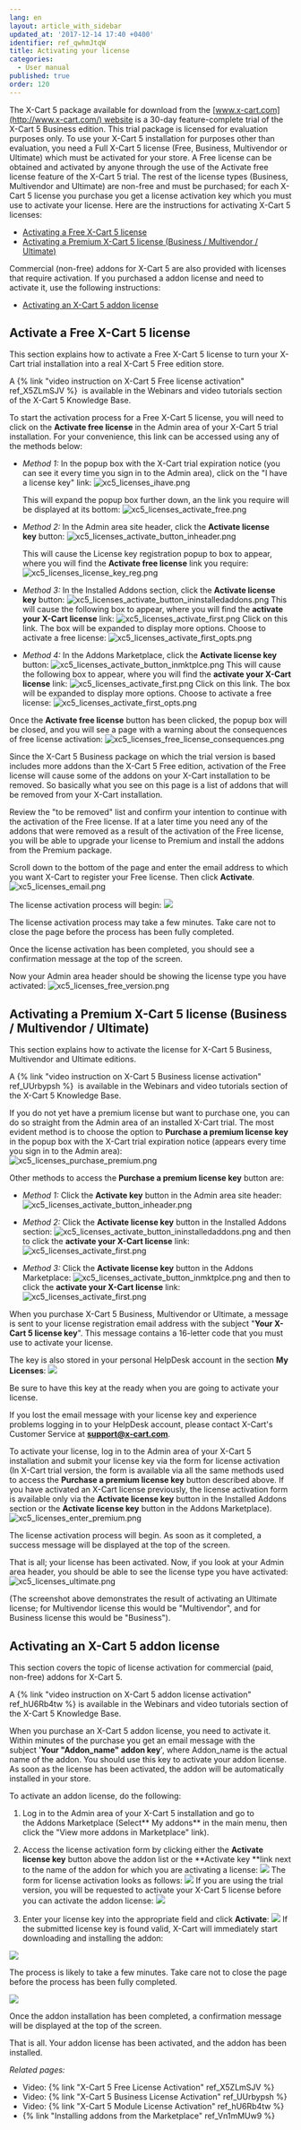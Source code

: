 ```yaml
---
lang: en
layout: article_with_sidebar
updated_at: '2017-12-14 17:40 +0400'
identifier: ref_qwhmJtqW
title: Activating your license
categories:
  - User manual
published: true
order: 120
---
```


The X-Cart 5 package available for download from the [www.x-cart.com](http://www.x-cart.com/) website is a 30-day feature-complete trial of the X-Cart 5 Business edition. This trial package is licensed for evaluation purposes only. To use your X-Cart 5 installation for purposes other than evaluation, you need a Full X-Cart 5 license (Free, Business, Multivendor or Ultimate) which must be activated for your store. A Free license can be obtained and activated by anyone through the use of the Activate free license feature of the X-Cart 5 trial. The rest of the license types (Business, Multivendor and Ultimate) are non-free and must be purchased; for each X-Cart 5 license you purchase you get a license activation key which you must use to activate your license. Here are the instructions for activating X-Cart 5 licenses:

*   [Activating a Free X-Cart 5 license](#activate-a-free-x-cart-5-license)
*   [Activating a Premium X-Cart 5 license (Business / Multivendor / Ultimate)](#activating-a-premium-x-cart-5license-business--multivendor--ultimate)

Commercial (non-free) addons for X-Cart 5 are also provided with licenses that require activation. If you purchased a addon license and need to activate it, use the following instructions:

*   [Activating an X-Cart 5 addon license](#activating-an-x-cart-5-addon-license)

## Activate a Free X-Cart 5 license

This section explains how to activate a Free X-Cart 5 license to turn your X-Cart trial installation into a real X-Cart 5 Free edition store.

A {% link "video instruction on X-Cart 5 Free license activation" ref_X5ZLmSJV %}  is available in the Webinars and video tutorials section of the X-Cart 5 Knowledge Base.

To start the activation process for a Free X-Cart 5 license, you will need to click on the **Activate free license** in the Admin area of your X-Cart 5 trial installation. For your convenience, this link can be accessed using any of the methods below:  

   *   _Method 1:_
       In the popup box with the X-Cart trial expiration notice (you can see it every time you sign in to the Admin area), click on the "I have a license key" link:
       ![xc5_licenses_ihave.png]({{site.baseurl}}/attachments/ref_qwhmJtqW/xc5_licenses_ihave.png)

       This will expand the popup box further down, an the link you require will be displayed at its bottom:
       ![xc5_licenses_activate_free.png]({{site.baseurl}}/attachments/ref_qwhmJtqW/xc5_licenses_activate_free.png)

   *   _Method 2:_ In the Admin area site header, click the **Activate license key** button:
       ![xc5_licenses_activate_button_inheader.png]({{site.baseurl}}/attachments/ref_qwhmJtqW/xc5_licenses_activate_button_inheader.png)

       This will cause the License key registration popup to box to appear, where you will find the **Activate free license** link you require:
       ![xc5_licenses_license_key_reg.png]({{site.baseurl}}/attachments/ref_qwhmJtqW/xc5_licenses_license_key_reg.png)

   *    _Method 3:_ In the Installed Addons section, click the **Activate license key** button:
        ![xc5_licenses_activate_button_ininstalledaddons.png]({{site.baseurl}}/attachments/ref_qwhmJtqW/xc5_licenses_activate_button_ininstalledaddons.png)
        This will cause the following box to appear, where you will find the **activate your X-Cart license** link:
        ![xc5_licenses_activate_first.png]({{site.baseurl}}/attachments/ref_qwhmJtqW/xc5_licenses_activate_first.png)
        Click on this link. The box will be expanded to display more options. Choose to activate a free license:
        ![xc5_licenses_activate_first_opts.png]({{site.baseurl}}/attachments/ref_qwhmJtqW/xc5_licenses_activate_first_opts.png)

   *   _Method 4:_ In the Addons Marketplace, click the **Activate license key** button:
        ![xc5_licenses_activate_button_inmktplce.png]({{site.baseurl}}/attachments/ref_qwhmJtqW/xc5_licenses_activate_button_inmktplce.png)
        This will cause the following box to appear, where you will find the **activate your X-Cart license** link:
        ![xc5_licenses_activate_first.png]({{site.baseurl}}/attachments/ref_qwhmJtqW/xc5_licenses_activate_first.png)
         Click on this link. The box will be expanded to display more options. Choose to activate a free license:
        ![xc5_licenses_activate_first_opts.png]({{site.baseurl}}/attachments/ref_qwhmJtqW/xc5_licenses_activate_first_opts.png)

Once the **Activate free license** button has been clicked, the popup box will be closed, and you will see a page with a warning about the consequences of free license activation:
         ![xc5_licenses_free_license_consequences.png]({{site.baseurl}}/attachments/ref_qwhmJtqW/xc5_licenses_free_license_consequences.png)

Since the X-Cart 5 Business package on which the trial version is based includes more addons than the X-Cart 5 Free edition, activation of the Free license will cause some of the addons on your X-Cart installation to be removed. So basically what you see on this page is a list of addons that will be removed from your X-Cart installation.

Review the "to be removed" list and confirm your intention to continue with the activation of the Free license. If at a later time you need any of the addons that were removed as a result of the activation of the Free license, you will be able to upgrade your license to Premium and install the addons from the Premium package.

Scroll down to the bottom of the page and enter the email address to which you want X-Cart to register your Free license. Then click **Activate**.
          ![xc5_licenses_email.png]({{site.baseurl}}/attachments/ref_qwhmJtqW/xc5_licenses_email.png)

The license activation process will begin:
          ![]({{site.baseurl}}/attachments/8225232/8356127.png)
    
The license activation process may take a few minutes. Take care not to close the page before the process has been fully completed.

Once the license activation has been completed, you should see a confirmation message at the top of the screen.

Now your Admin area header should be showing the license type you have activated:
          ![xc5_licenses_free_version.png]({{site.baseurl}}/attachments/ref_qwhmJtqW/xc5_licenses_free_version.png)


## Activating a Premium X-Cart 5 license (Business / Multivendor / Ultimate)

This section explains how to activate the license for X-Cart 5 Business, Multivendor and Ultimate editions.

A {% link "video instruction on X-Cart 5 Business license activation" ref_UUrbypsh %}  is available in the Webinars and video tutorials section of the X-Cart 5 Knowledge Base.

If you do not yet have a premium license but want to purchase one, you can do so straight from the Admin area of an installed X-Cart trial. The most evident method is to choose the option to **Purchase a premium license key** in the popup box with the X-Cart trial expiration notice (appears every time you sign in to the Admin area):        
          ![xc5_licenses_purchase_premium.png]({{site.baseurl}}/attachments/ref_qwhmJtqW/xc5_licenses_purchase_premium.png)

Other methods to access the **Purchase a premium license key** button are:

   *   _Method 1:_ Click the **Activate key** button in the Admin area site header:
       ![xc5_licenses_activate_button_inheader.png]({{site.baseurl}}/attachments/ref_qwhmJtqW/xc5_licenses_activate_button_inheader.png)
    
   *   _Method 2:_ Click the **Activate license key** button in the Installed Addons section:
       ![xc5_licenses_activate_button_ininstalledaddons.png]({{site.baseurl}}/attachments/ref_qwhmJtqW/xc5_licenses_activate_button_ininstalledaddons.png)
        and then to click the **activate your X-Cart license** link:
        ![xc5_licenses_activate_first.png]({{site.baseurl}}/attachments/ref_qwhmJtqW/xc5_licenses_activate_first.png)
        
   *   _Method 3:_ Click the **Activate license key** button in the Addons Marketplace:
       ![xc5_licenses_activate_button_inmktplce.png]({{site.baseurl}}/attachments/ref_qwhmJtqW/xc5_licenses_activate_button_inmktplce.png)
       and then to click the **activate your X-Cart license** link:
       ![xc5_licenses_activate_first.png]({{site.baseurl}}/attachments/ref_qwhmJtqW/xc5_licenses_activate_first.png)
       
When you purchase X-Cart 5 Business, Multivendor or Ultimate, a message is sent to your license registration email address with the subject "**Your X-Cart 5 license key**". This message contains a 16-letter code that you must use to activate your license. 

The key is also stored in your personal HelpDesk account in the section **My Licenses**:
       ![]({{site.baseurl}}/attachments/8225232/8356149.png)

Be sure to have this key at the ready when you are going to activate your license.

If you lost the email message with your license key and experience problems logging in to your HelpDesk account, please contact X-Cart's Customer Service at **[support@x-cart.com](mailto:support@x-cart.com)**.

To activate your license, log in to the Admin area of your X-Cart 5 installation and submit your license key via the form for license activation (In X-Cart trial version, the form is available via all the same methods used to access the **Purchase a premium license key** button described above. If you have activated an X-Cart license previously, the license activation form is available only via the **Activate license key** button in the Installed Addons section or the **Activate license key** button in the Addons Marketplace). 
      ![xc5_licenses_enter_premium.png]({{site.baseurl}}/attachments/ref_qwhmJtqW/xc5_licenses_enter_premium.png)

The license activation process will begin. As soon as it completed, a success message will be displayed at the top of the screen.

That is all; your license has been activated. Now, if you look at your Admin area header, you should be able to see the license type you have activated:
      ![xc5_licenses_ultimate.png]({{site.baseurl}}/attachments/ref_qwhmJtqW/xc5_licenses_ultimate.png)

(The screenshot above demonstrates the result of activating an Ultimate license; for Multivendor license this would be "Multivendor", and for Business license this would be "Business").

## Activating an X-Cart 5 addon license

This section covers the topic of license activation for commercial (paid, non-free) addons for X-Cart 5.

A {% link "video instruction on X-Cart 5 addon license activation" ref_hU6Rb4tw %} is available in the Webinars and video tutorials section of the X-Cart 5 Knowledge Base.

When you purchase an X-Cart 5 addon license, you need to activate it. Within minutes of the purchase you get an email message with the subject '**Your **"**Addon_name**"** addon key**', where Addon_name is the actual name of the addon. You should use this key to activate your addon license. As soon as the license has been activated, the addon will be automatically installed in your store.

To activate an addon license, do the following:

1.  Log in to the Admin area of your X-Cart 5 installation and go to the Addons Marketplace (Select** My addons** in the main menu, then click the "View more addons in Marketplace" link).

2.  Access the license activation form by clicking either the **Activate license key** button above the addon list or the **Activate key **link next to the name of the addon for which you are activating a license:
    ![]({{site.baseurl}}/attachments/8225232/8716608.png)
    The form for license activation looks as follows:
    ![]({{site.baseurl}}/attachments/8225232/8716609.png)
    If you are using the trial version, you will be requested to activate your X-Cart 5 license before you can activate the addon license:
    ![]({{site.baseurl}}/attachments/8225232/8716598.png)
3.  Enter your license key into the appropriate field and click **Activate**:
    ![]({{site.baseurl}}/attachments/8225232/8716610.png)
    If the submitted license key is found valid, X-Cart will immediately start downloading and installing the addon:

![]({{site.baseurl}}/attachments/8225232/8356157.png)

The process is likely to take a few minutes. Take care not to close the page before the process has been fully completed.

![]({{site.baseurl}}/attachments/8225232/8356158.png)

Once the addon installation has been completed, a confirmation message will be displayed at the top of the screen.

That is all. Your addon license has been activated, and the addon has been installed. 

_Related pages:_

*   Video: {% link "X-Cart 5 Free License Activation" ref_X5ZLmSJV %}
*   Video: {% link "X-Cart 5 Business License Activation" ref_UUrbypsh %}
*   Video: {% link "X-Cart 5 Module License Activation" ref_hU6Rb4tw %}
*   {% link "Installing addons from the Marketplace" ref_Vn1mMUw9 %}
